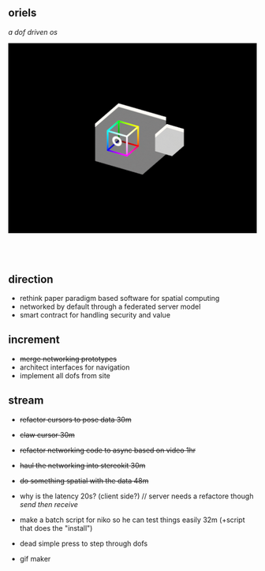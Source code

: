 ## oriels 
*a dof driven os*  

<img src='oriel.gif'>
<https://dofdev.org>

<br/>  <br/>  


## direction
- rethink paper paradigm based software for spatial computing
- networked by default through a federated server model
- smart contract for handling security and value

## increment
- ~~merge networking prototypes~~
- architect interfaces for navigation
- implement all dofs from site

## stream
- ~~refactor cursors to pose data 30m~~
- ~~claw cursor 30m~~
- ~~refactor networking code to async based on video 1hr~~
- ~~haul the networking into stereokit 30m~~
- ~~do something spatial with the data 48m~~

- why is the latency 20s? (client side?) // server needs a refactore though *send then receive*
- make a batch script for niko so he can test things easily 32m (+script that does the "install")

- dead simple press to step through dofs
- gif maker